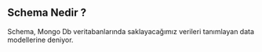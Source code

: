 ## Schema Nedir ?

Schema, Mongo Db veritabanlarında saklayacağımız verileri tanımlayan data modellerine deniyor.

